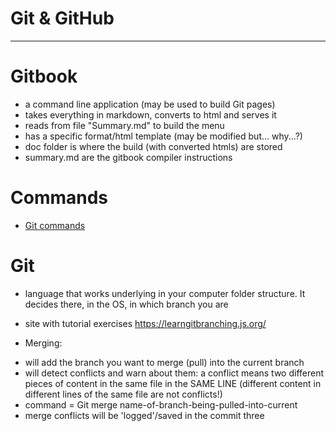 # Git & GitHub


____________________________________

# Gitbook

- a command line application (may be used to build Git pages)
- takes everything in markdown, converts to html and serves it
- reads from file "Summary.md" to build the menu
- has a specific format/html template (may be modified but... why...?)
- doc folder is where the build (with converted htmls) are stored
- summary.md are the gitbook compiler instructions

# Commands

- [Git commands](https://marianacaselladossantos.github.io/My-Elewa-Study-Journal/concepts/ConceptsIndex.html/#Git)

# Git

- language that works underlying in your computer folder structure. It decides there, in the OS, in which branch you are

- site with tutorial exercises https://learngitbranching.js.org/

*  Merging:
- will add the branch you want to merge (pull) into the current branch
- will detect conflicts and warn about them: a conflict means two different pieces of content in the same file in the SAME LINE (different content in different lines of the same file are not conflicts!)
- command = Git merge name-of-branch-being-pulled-into-current
- merge conflicts will be 'logged'/saved in the commit three